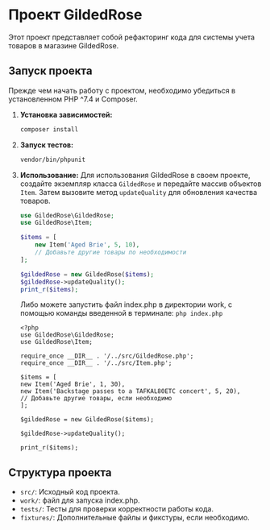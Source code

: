 # Проект GildedRose

Этот проект представляет собой рефакторинг кода для системы учета товаров в магазине GildedRose.

## Запуск проекта

Прежде чем начать работу с проектом, необходимо убедиться в установленном PHP ^7.4 и Composer.

1. **Установка зависимостей:**

    ```bash
    composer install
    ```

2. **Запуск тестов:**

    ```bash
    vendor/bin/phpunit
    ```

3. **Использование:**
   Для использования GildedRose в своем проекте, создайте экземпляр класса `GildedRose` и передайте массив объектов `Item`. Затем вызовите метод `updateQuality` для обновления качества товаров. 

    ```php
    use GildedRose\GildedRose;
    use GildedRose\Item;

    $items = [
        new Item('Aged Brie', 5, 10),
        // Добавьте другие товары по необходимости
    ];

    $gildedRose = new GildedRose($items);
    $gildedRose->updateQuality();
    print_r($items);
    ```
    Либо можете запустить файл index.php в директории work, с помощью команды введенной в терминале:
    ```php index.php```
    ```
    <?php
    use GildedRose\GildedRose;
    use GildedRose\Item;

    require_once __DIR__ . '/../src/GildedRose.php';
    require_once __DIR__ . '/../src/Item.php';

    $items = [
    new Item('Aged Brie', 1, 30),
    new Item('Backstage passes to a TAFKAL80ETC concert', 5, 20),
    // Добавьте другие товары, если необходимо
    ];

    $gildedRose = new GildedRose($items);

    $gildedRose->updateQuality();

    print_r($items);
    ```

## Структура проекта

- `src/`: Исходный код проекта.
- `work/`: файл для запуска index.php.
- `tests/`: Тесты для проверки корректности работы кода.
- `fixtures/`: Дополнительные файлы и фикстуры, если необходимо.
